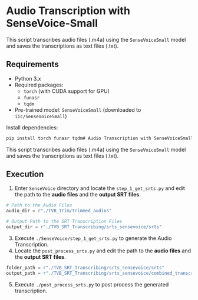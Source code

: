 # Audio Transcription with SenseVoice-Small

This script transcribes audio files (.m4a) using the `SenseVoiceSmall` model and saves the transcriptions as text files (.txt).

## Requirements

- Python 3.x
- Required packages:
  - `torch` (with CUDA support for GPU)
  - `funasr`
  - `tqdm`
- Pre-trained model: `SenseVoiceSmall` (downloaded to `iic/SenseVoiceSmall`)

Install dependencies:
```bash
pip install torch funasr tqdm# Audio Transcription with SenseVoiceSmall
```

This script transcribes audio files (.m4a) using the `SenseVoiceSmall` model and saves the transcriptions as text files (.txt).



## Execution

1. Enter `SenseVoice` directory and locate the `step_1_get_srts.py` and edit the path to the **audio files** and the **output SRT files**.

```python
# Path to the Audio Files
audio_dir = r"./TVB_Trim/trimmed_audios"

# Output Path to the SRT Transcription Files
output_dir = r"./TVB_SRT_Transcribing/srts_sensevoice/srts"
```

3. Execute `./SenseVoice/step_1_get_srts.py` to generate the Audio Transcription.
4. Locate the `post_process_srts.py` and edit the path to the **audio files** and the **output SRT files**.

```python
folder_path = r"./TVB_SRT_Transcribing/srts_sensevoice/srts"
output_path = r"./TVB_SRT_Transcribing/srts_sensevoice/combined_transcripts_final.csv"
```

5. Execute `./post_process_srts.py` to post process the generated transcription.